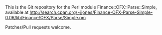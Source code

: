 
This is the Git repository for the Perl module
Finance::OFX::Parse::Simple, available at
http://search.cpan.org/~jjones/Finance-OFX-Parse-Simple-0.06/lib/Finance/OFX/Parse/Simple.pm

Patches/Pull requests welcome.
